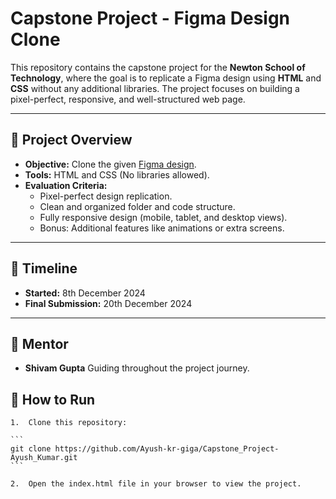 # Capstone Project - Figma Design Clone

This repository contains the capstone project for the **Newton School of Technology**, where the goal is to replicate a Figma design using **HTML** and **CSS** without any additional libraries. The project focuses on building a pixel-perfect, responsive, and well-structured web page.

---

## 🎨 Project Overview

- **Objective:** Clone the given [Figma design](https://www.figma.com/design/2qb0304amf5midyPlUJq6n/110?m=auto&t=WvF6OA59ieEF3tOH-6).
- **Tools:** HTML and CSS (No libraries allowed).
- **Evaluation Criteria:**
  - Pixel-perfect design replication.
  - Clean and organized folder and code structure.
  - Fully responsive design (mobile, tablet, and desktop views).
  - Bonus: Additional features like animations or extra screens.

---

## 📅 Timeline

- **Started:** 8th December 2024  
- **Final Submission:** 20th December 2024   
---

## 🤝 Mentor

- **Shivam Gupta**
Guiding throughout the project journey.


## 🚀 How to Run

	1.	Clone this repository:
    
    ```
    git clone https://github.com/Ayush-kr-giga/Capstone_Project-Ayush_Kumar.git
    ```

    2.	Open the index.html file in your browser to view the project.
